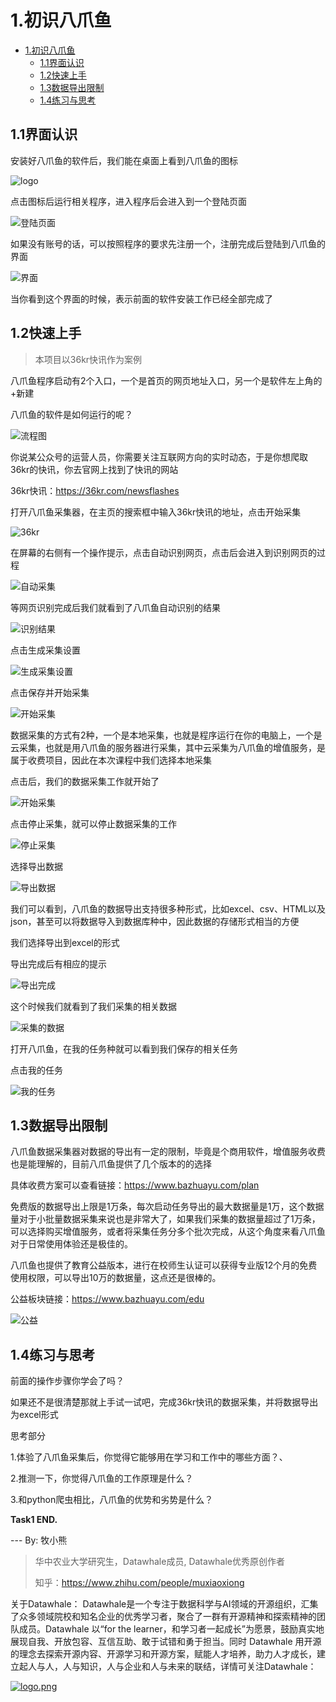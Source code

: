 # 1.初识八爪鱼

- [1.初识八爪鱼](#1初识八爪鱼)
  - [1.1界面认识](#11界面认识)
  - [1.2快速上手](#12快速上手)
  - [1.3数据导出限制](#13数据导出限制)
  - [1.4练习与思考](#14练习与思考)

## 1.1界面认识

安装好八爪鱼的软件后，我们能在桌面上看到八爪鱼的图标

![logo](./img/logo.png)

点击图标后运行相关程序，进入程序后会进入到一个登陆页面

![登陆页面](./img/5.png)

如果没有账号的话，可以按照程序的要求先注册一个，注册完成后登陆到八爪鱼的界面

![界面](./img/6.png)

当你看到这个界面的时候，表示前面的软件安装工作已经全部完成了

## 1.2快速上手

> 本项目以36kr快讯作为案例

八爪鱼程序启动有2个入口，一个是首页的网页地址入口，另一个是软件左上角的+新建

八爪鱼的软件是如何运行的呢？

![流程图](./img/7.png)

你说某公众号的运营人员，你需要关注互联网方向的实时动态，于是你想爬取36kr的快讯，你去官网上找到了快讯的网站

36kr快讯：https://36kr.com/newsflashes

打开八爪鱼采集器，在主页的搜索框中输入36kr快讯的地址，点击开始采集

![36kr](./img/1.gif)

在屏幕的右侧有一个操作提示，点击自动识别网页，点击后会进入到识别网页的过程

![自动采集](./img/2.gif)

等网页识别完成后我们就看到了八爪鱼自动识别的结果

![识别结果](./img/9.png)

点击生成采集设置

![生成采集设置](./img/10.png)

点击保存并开始采集

![开始采集](./img/11.png)

数据采集的方式有2种，一个是本地采集，也就是程序运行在你的电脑上，一个是云采集，也就是用八爪鱼的服务器进行采集，其中云采集为八爪鱼的增值服务，是属于收费项目，因此在本次课程中我们选择本地采集

点击后，我们的数据采集工作就开始了

![开始采集](./img/12.png)

点击停止采集，就可以停止数据采集的工作

![停止采集](./img/13.png)

选择导出数据

![导出数据](./img/14.png)

我们可以看到，八爪鱼的数据导出支持很多种形式，比如excel、csv、HTML以及json，甚至可以将数据导入到数据库种中，因此数据的存储形式相当的方便

我们选择导出到excel的形式

导出完成后有相应的提示

![导出完成](./img/15.png)

这个时候我们就看到了我们采集的相关数据

![采集的数据](./img/16.png)

打开八爪鱼，在我的任务种就可以看到我们保存的相关任务

点击我的任务

![我的任务](./img/17.png)

## 1.3数据导出限制

八爪鱼数据采集器对数据的导出有一定的限制，毕竟是个商用软件，增值服务收费也是能理解的，目前八爪鱼提供了几个版本的的选择

具体收费方案可以查看链接：https://www.bazhuayu.com/plan

免费版的数据导出上限是1万条，每次启动任务导出的最大数据量是1万，这个数据量对于小批量数据采集来说也是非常大了，如果我们采集的数据量超过了1万条，可以选择购买增值服务，或者将采集任务分多个批次完成，从这个角度来看八爪鱼对于日常使用体验还是极佳的。

八爪鱼也提供了教育公益版本，进行在校师生认证可以获得专业版12个月的免费使用权限，可以导出10万的数据量，这点还是很棒的。

公益板块链接：https://www.bazhuayu.com/edu

![公益](./img/18.png)

## 1.4练习与思考

前面的操作步骤你学会了吗？

如果还不是很清楚那就上手试一试吧，完成36kr快讯的数据采集，并将数据导出为excel形式

思考部分

1.体验了八爪鱼采集后，你觉得它能够用在学习和工作中的哪些方面？、

2.推测一下，你觉得八爪鱼的工作原理是什么？

3.和python爬虫相比，八爪鱼的优势和劣势是什么？

**Task1  END.**

--- By: 牧小熊

> 华中农业大学研究生，Datawhale成员, Datawhale优秀原创作者
>
> 知乎：https://www.zhihu.com/people/muxiaoxiong

关于Datawhale： Datawhale是一个专注于数据科学与AI领域的开源组织，汇集了众多领域院校和知名企业的优秀学习者，聚合了一群有开源精神和探索精神的团队成员。Datawhale 以“for the learner，和学习者一起成长”为愿景，鼓励真实地展现自我、开放包容、互信互助、敢于试错和勇于担当。同时 Datawhale 用开源的理念去探索开源内容、开源学习和开源方案，赋能人才培养，助力人才成长，建立起人与人，人与知识，人与企业和人与未来的联结，详情可关注Datawhale：

[![logo.png](https://camo.githubusercontent.com/8578ee173c78b587d5058439bbd0b98fa39c173def229a8c3d957e62aac0b649/68747470733a2f2f696d672d626c6f672e6373646e696d672e636e2f323032303039313330313032323639382e706e67237069635f63656e746572)](https://camo.githubusercontent.com/8578ee173c78b587d5058439bbd0b98fa39c173def229a8c3d957e62aac0b649/68747470733a2f2f696d672d626c6f672e6373646e696d672e636e2f323032303039313330313032323639382e706e67237069635f63656e746572)